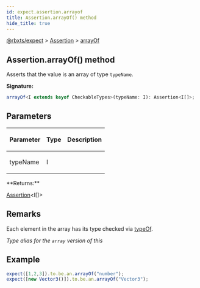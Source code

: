 ```yaml
---
id: expect.assertion.arrayof
title: Assertion.arrayOf() method
hide_title: true
---
```


[@rbxts/expect](./expect.md) &gt; [Assertion](./expect.assertion.md) &gt; [arrayOf](./expect.assertion.arrayof.md)

## Assertion.arrayOf() method

Asserts that the value is an array of type `typeName`<!-- -->.

**Signature:**

```typescript
arrayOf<I extends keyof CheckableTypes>(typeName: I): Assertion<I[]>;
```

## Parameters

<table><thead><tr><th>

Parameter


</th><th>

Type


</th><th>

Description


</th></tr></thead>
<tbody><tr><td>

typeName


</td><td>

I


</td><td>


</td></tr>
</tbody></table>
**Returns:**

[Assertion](./expect.assertion.md)<!-- -->&lt;I\[\]&gt;

## Remarks

Each element in the array has its type checked via [typeOf](https://github.com/roblox-ts/compiler-types/blob/a13fdb1171895c7ed1a7f091d18031534e988886/types/callMacros.d.ts#L11)<!-- -->.

_Type alias for the `array` version of this_

## Example


```ts
expect([1,2,3]).to.be.an.arrayOf("number");
expect([new Vector3()]).to.be.an.arrayOf("Vector3");
```
